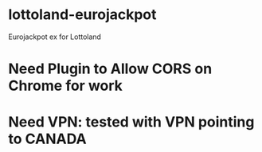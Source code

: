# lottoland-eurojackpot
Eurojackpot ex for Lottoland

# Need Plugin to Allow CORS on Chrome for work
# Need VPN: tested with VPN pointing to CANADA
